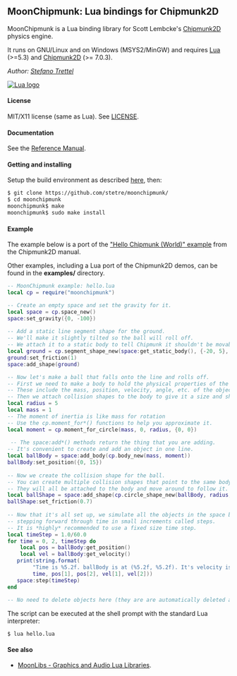 ## MoonChipmunk: Lua bindings for Chipmunk2D

MoonChipmunk is a Lua binding library for Scott Lembcke's [Chipmunk2D](http://chipmunk-physics.net/) physics engine.

It runs on GNU/Linux and on Windows (MSYS2/MinGW) and requires
[Lua](http://www.lua.org/) (>=5.3) and [Chipmunk2D](http://chipmunk-physics.net/downloads.php) (>= 7.0.3).

_Author:_ _[Stefano Trettel](https://www.linkedin.com/in/stetre)_

[![Lua logo](./doc/powered-by-lua.gif)](http://www.lua.org/)

#### License

MIT/X11 license (same as Lua). See [LICENSE](./LICENSE).

#### Documentation

See the [Reference Manual](https://stetre.github.io/moonchipmunk/doc/index.html).

#### Getting and installing

Setup the build environment as described [here](https://github.com/stetre/moonlibs), then:

```sh
$ git clone https://github.com/stetre/moonchipmunk/
$ cd moonchipmunk
moonchipmunk$ make
moonchipmunk$ sudo make install
```

#### Example

The example below is a port of the ["Hello Chipmunk (World)" example](http://chipmunk-physics.net/release/ChipmunkLatest-Docs/#Intro-HelloChipmunk) from the Chipmunk2D manual.

Other examples, including a Lua port of the Chipmunk2D demos, can be found in the **examples/** directory.

```lua
-- MoonChipmunk example: hello.lua
local cp = require("moonchipmunk")

-- Create an empty space and set the gravity for it.
local space = cp.space_new()
space:set_gravity({0, -100})
  
-- Add a static line segment shape for the ground.
-- We'll make it slightly tilted so the ball will roll off.
-- We attach it to a static body to tell Chipmunk it shouldn't be movable.
local ground = cp.segment_shape_new(space:get_static_body(), {-20, 5}, {20, -5}, 0)
ground:set_friction(1)
space:add_shape(ground)

-- Now let's make a ball that falls onto the line and rolls off.
-- First we need to make a body to hold the physical properties of the object.
-- These include the mass, position, velocity, angle, etc. of the object.
-- Then we attach collision shapes to the body to give it a size and shape.
local radius = 5
local mass = 1
-- The moment of inertia is like mass for rotation
-- Use the cp.moment_for*() functions to help you approximate it.
local moment = cp.moment_for_circle(mass, 0, radius, {0, 0})
  
 -- The space:add*() methods return the thing that you are adding.
-- It's convenient to create and add an object in one line.
local ballBody = space:add_body(cp.body_new(mass, moment))
ballBody:set_position({0, 15})
  
-- Now we create the collision shape for the ball.
-- You can create multiple collision shapes that point to the same body.
-- They will all be attached to the body and move around to follow it.
local ballShape = space:add_shape(cp.circle_shape_new(ballBody, radius, {0, 0}))
ballShape:set_friction(0.7)
  
-- Now that it's all set up, we simulate all the objects in the space by
-- stepping forward through time in small increments called steps.
-- It is *highly* recommended to use a fixed size time step.
local timeStep = 1.0/60.0
for time = 0, 2, timeStep do
    local pos = ballBody:get_position()
    local vel = ballBody:get_velocity()
   print(string.format(
        "Time is %5.2f. ballBody is at (%5.2f, %5.2f). It's velocity is (%5.2f, %5.2f)",
        time, pos[1], pos[2], vel[1], vel[2]))
   space:step(timeStep)
end
 
-- No need to delete objects here (they are are automatically deleted ad exit).
```

The script can be executed at the shell prompt with the standard Lua interpreter:

```shell
$ lua hello.lua
```

#### See also

* [MoonLibs - Graphics and Audio Lua Libraries](https://github.com/stetre/moonlibs).
